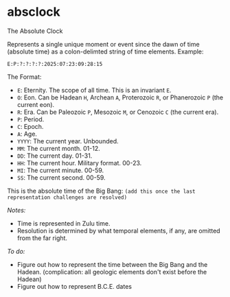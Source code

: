 # absclock
The Absolute Clock

Represents a single unique moment or event since the dawn of time (absolute time) as a colon-delimted string of time elements. Example:

`E:P:?:?:?:?:2025:07:23:09:28:15`

The Format:

* `E`: Eternity. The scope of all time. This is an invariant `E`.
* `O`: Eon. Can be Hadean `H`, Archean `A`, Proterozoic `R`, or Phanerozoic `P` (the current eon).
* `R`: Era. Can be Paleozoic `P`, Mesozoic `M`, or Cenozoic `C` (the current era).
* `P`: Period.
* `C`: Epoch.
* `A`: Age.
* `YYYY`: The current year. Unbounded.
* `MM`: The current month. 01-12.
* `DD`: The current day. 01-31.
* `HH`: The current hour. Military format. 00-23.
* `MI`: The current minute. 00-59.
* `SS`: The current second. 00-59.

This is the absolute time of the Big Bang:
`(add this once the last representation challenges are resolved)`

_Notes:_
* Time is represented in Zulu time.
* Resolution is determined by what temporal elements, if any, are omitted from the far right.

_To do:_
* Figure out how to represent the time between the Big Bang and the Hadean. (complication: all geologic elements don't exist before the Hadean)
* Figure out how to represent B.C.E. dates
